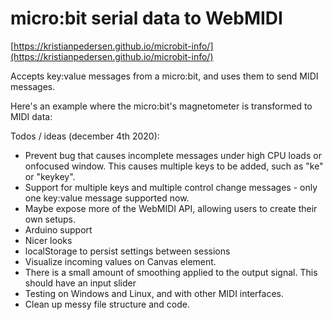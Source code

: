 # micro:bit serial data to WebMIDI

[https://kristianpedersen.github.io/microbit-info/](https://kristianpedersen.github.io/microbit-info/)

Accepts key:value messages from a micro:bit, and uses them to send MIDI messages.

Here's an example where the micro:bit's magnetometer is transformed to MIDI data:

Todos / ideas (december 4th 2020):
* Prevent bug that causes incomplete messages under high CPU loads or onfocused window. This causes multiple keys to be added, such as "ke" or "keykey".
* Support for multiple keys and multiple control change messages - only one key:value message supported now.
* Maybe expose more of the WebMIDI API, allowing users to create their own setups.
* Arduino support
* Nicer looks
* localStorage to persist settings between sessions
* Visualize incoming values on Canvas element.
* There is a small amount of smoothing applied to the output signal. This should have an input slider
* Testing on Windows and Linux, and with other MIDI interfaces.
* Clean up messy file structure and code.

